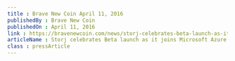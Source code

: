 ```yaml
---
title : Brave New Coin April 11, 2016
publishedBy : Brave New Coin
publishedOn : April 11, 2016
link : https://bravenewcoin.com/news/storj-celebrates-beta-launch-as-it-joins-microsoft-azure-baas/
articleName : Storj celebrates Beta launch as it joins Microsoft Azure BaaS
class : pressArticle
---
```

